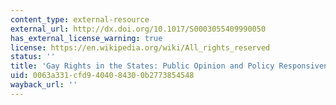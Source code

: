 ```yaml
---
content_type: external-resource
external_url: http://dx.doi.org/10.1017/S0003055409990050
has_external_license_warning: true
license: https://en.wikipedia.org/wiki/All_rights_reserved
status: ''
title: 'Gay Rights in the States: Public Opinion and Policy Responsiveness'
uid: 0063a331-cfd9-4040-8430-0b2773854548
wayback_url: ''
---
```

